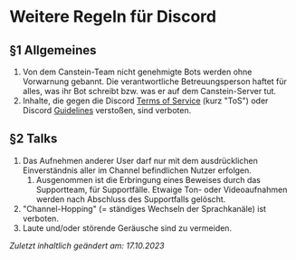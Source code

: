 # Weitere Regeln für Discord

## §1 Allgemeines
1. Von dem Canstein-Team nicht genehmigte Bots werden ohne Vorwarnung gebannt. Die verantwortliche Betreuungsperson 
   haftet für alles, was ihr Bot schreibt bzw. was er auf dem Canstein-Server tut.
2. Inhalte, die gegen die Discord [Terms of Service](https://discord.com/terms) (kurz "ToS") oder Discord 
   [Guidelines](https://discord.com/guidelines) verstoßen, sind verboten.

## §2 Talks
1. Das Aufnehmen anderer User darf nur mit dem ausdrücklichen Einverständnis aller im Channel befindlichen Nutzer 
   erfolgen.
    1. Ausgenommen ist die Erbringung eines Beweises durch das Supportteam, für Supportfälle. Etwaige Ton- oder 
       Videoaufnahmen werden nach Abschluss des Supportfalls gelöscht.
2. "Channel-Hopping" (= ständiges Wechseln der Sprachkanäle) ist verboten.
3. Laute und/oder störende Geräusche sind zu vermeiden.

_Zuletzt inhaltlich geändert am: 17.10.2023_